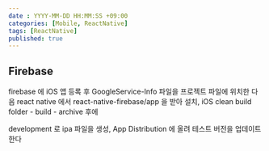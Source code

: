 ```yaml
---
date : YYYY-MM-DD HH:MM:SS +09:00
categories: [Mobile, ReactNative]
tags: [ReactNative]
published: true
---
```


## Firebase
firebase 에 iOS 앱 등록 후
GoogleService-Info 파일을 프로젝트 파일에 위치한 다음
react native 에서 react-native-firebase/app 을
받아 설치, 
iOS clean build folder - build - archive 후에

development 로 ipa 파일을 생성,
App Distribution 에 올려 테스트 버전을 업데이트 한다

